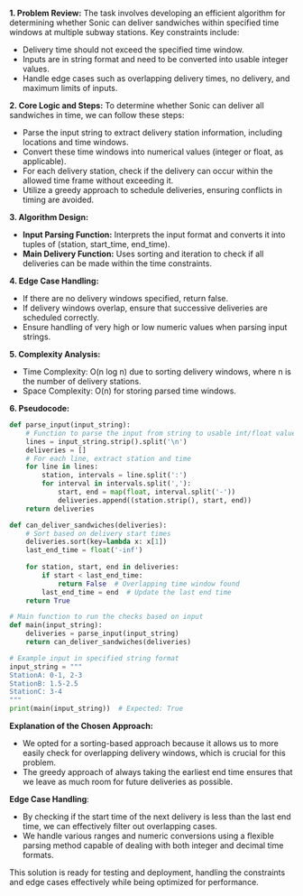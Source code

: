 **1. Problem Review:**
The task involves developing an efficient algorithm for determining whether Sonic can deliver sandwiches within specified time windows at multiple subway stations. Key constraints include:
- Delivery time should not exceed the specified time window.
- Inputs are in string format and need to be converted into usable integer values.
- Handle edge cases such as overlapping delivery times, no delivery, and maximum limits of inputs.

**2. Core Logic and Steps:**
To determine whether Sonic can deliver all sandwiches in time, we can follow these steps:
- Parse the input string to extract delivery station information, including locations and time windows.
- Convert these time windows into numerical values (integer or float, as applicable).
- For each delivery station, check if the delivery can occur within the allowed time frame without exceeding it.
- Utilize a greedy approach to schedule deliveries, ensuring conflicts in timing are avoided.

**3. Algorithm Design:**
- **Input Parsing Function:** Interprets the input format and converts it into tuples of (station, start_time, end_time).
- **Main Delivery Function:** Uses sorting and iteration to check if all deliveries can be made within the time constraints.

**4. Edge Case Handling:**
- If there are no delivery windows specified, return false.
- If delivery windows overlap, ensure that successive deliveries are scheduled correctly.
- Ensure handling of very high or low numeric values when parsing input strings.

**5. Complexity Analysis:**
- Time Complexity: O(n log n) due to sorting delivery windows, where n is the number of delivery stations.
- Space Complexity: O(n) for storing parsed time windows.

**6. Pseudocode:**

```python
def parse_input(input_string):
    # Function to parse the input from string to usable int/float values
    lines = input_string.strip().split('\n')
    deliveries = []
    # For each line, extract station and time
    for line in lines:
        station, intervals = line.split(':')
        for interval in intervals.split(','):
            start, end = map(float, interval.split('-'))
            deliveries.append((station.strip(), start, end))
    return deliveries

def can_deliver_sandwiches(deliveries):
    # Sort based on delivery start times
    deliveries.sort(key=lambda x: x[1])
    last_end_time = float('-inf')
    
    for station, start, end in deliveries:
        if start < last_end_time:
            return False  # Overlapping time window found
        last_end_time = end  # Update the last end time
    return True

# Main function to run the checks based on input
def main(input_string):
    deliveries = parse_input(input_string)
    return can_deliver_sandwiches(deliveries)

# Example input in specified string format
input_string = """
StationA: 0-1, 2-3
StationB: 1.5-2.5
StationC: 3-4
"""
print(main(input_string))  # Expected: True
```

**Explanation of the Chosen Approach:**
- We opted for a sorting-based approach because it allows us to more easily check for overlapping delivery windows, which is crucial for this problem.
- The greedy approach of always taking the earliest end time ensures that we leave as much room for future deliveries as possible.

**Edge Case Handling**:
- By checking if the start time of the next delivery is less than the last end time, we can effectively filter out overlapping cases.
- We handle various ranges and numeric conversions using a flexible parsing method capable of dealing with both integer and decimal time formats.

This solution is ready for testing and deployment, handling the constraints and edge cases effectively while being optimized for performance.